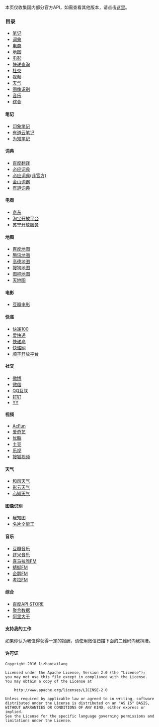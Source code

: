 本页仅收集国内部分官方API，如需查看其他版本，请点击[这里](https://github.com/marktony/Awesome_API)。

### 目录

+ [笔记](#笔记)
+ [词典](#词典)
+ [电商](#电商)
+ [地图](#地图)
+ [电影](#电影)
+ [快递查询](#快递查询)
+ [社交](#社交)
+ [视频](#视频)
+ [天气](#天气)
+ [图像识别](#图像识别)
+ [音乐](#音乐)
+ [综合](#综合)

#### 笔记
+ [印象笔记](https://dev.yinxiang.com/)
+ [有道云笔记](http://note.youdao.com/open/)
+ [为知笔记](http://www.wiz.cn/manual/plugin/)

#### 词典
+ [百度翻译](http://api.fanyi.baidu.com/api/trans/product/index)
+ [必应词典](https://www.microsoft.com/en-us/translator/translatorapi.aspx)
+ [必应词典(非官方)](https://cloud.google.com/translate/docs/)
+ [金山词霸](http://open.iciba.com/?c=api)
+ [有道词典](http://fanyi.youdao.com/openapi)

#### 电商
+ [京东](https://jos.jd.com/api/index.htm)
+ [淘宝开放平台](https://open.taobao.com/doc2/api_list.htm)
+ [苏宁开放服务](http://open.suning.com/ospos/apipage/toApiListMenu.do)

#### 地图
+ [百度地图](http://lbsyun.baidu.com/)
+ [腾讯地图](http://lbs.qq.com/)
+ [高德地图](http://lbs.amap.com/)
+ [搜狗地图](http://lbsyun.baidu.com/)
+ [图吧地图](http://open.mapbar.com/)
+ [天地图](http://lbs.tianditu.com/api-new/home.html)

#### 电影
+ [豆瓣电影](https://developers.douban.com/wiki/?title=movie_v2)

#### 快递
+ [快递100](http://www.kuaidi100.com/openapi/)
+ [爱快递](http://www.aikuaidi.cn/api/)
+ [快递鸟](http://www.kdniao.com/)
+ [快递网](http://www.kuaidi.com/openapi.html)
+ [顺丰开放平台](http://www.sf-express.com/cn/sc/platform/index.html)

#### 社交
+ [微博](http://open.weibo.com/wiki/API)
+ [微信](https://open.weixin.qq.com/)
+ [QQ互联](http://wiki.connect.qq.com/api%E5%88%97%E8%A1%A8)
+ [钉钉](https://open-doc.dingtalk.com/)
+ [YY](http://open.yy.com/)

#### 视频
+ [AcFun](http://www.acfun.cn/apidoc/#class=info)
+ [爱奇艺](http://open.iqiyi.com/)
+ [优酷](http://open.youku.com/)
+ [土豆](http://api.tudou.com/apidoc/index.php/%E9%A6%96%E9%A1%B5)
+ [乐视](http://www.lecloud.com/zh-cn/help/api.html)
+ [搜狐视频](http://lm.tv.sohu.com/union/open_platform.do)

#### 天气
+ [和风天气](http://www.kancloud.cn/hefengyun/weather/222344)
+ [彩云天气](http://wiki.swarma.net/index.php/%E5%BD%A9%E4%BA%91%E5%A4%A9%E6%B0%94API/v2)
+ [心知天气](http://www.thinkpage.cn/doc)

#### 图像识别
+ [我知图](http://api1.wozhitu.com/)
+ [名片全能王](https://dev.camcard.com/?language=zh-cn)

#### 音乐
+ [豆瓣音乐](https://developers.douban.com/wiki/?title=music_v2)
+ [虾米音乐](http://open.taobao.com/docs/api_list.htm?spm=a219a.7629065.0.0.wOAaQb&cid=20625)
+ [喜马拉雅FM](http://open.ximalaya.com/index)
+ [蜻蜓FM](http://open.qingting.fm/)
+ [企鹅FM](http://wq.qq.com/)
+ [考拉FM](https://github.com/kaolafm/api)

#### 综合
+ [百度API STORE](http://apistore.baidu.com/)
+ [聚合数据](https://www.juhe.cn/)
+ [阿里大于](http://www.alidayu.com/)

#### 支持我的工作
如果你认为我值得获得一定的报酬，请使用微信扫描下面的二维码向我捐赠。


#### 许可证

```
Copyright 2016 lizhaotailang

Licensed under the Apache License, Version 2.0 (the "License");
you may not use this file except in compliance with the License.
You may obtain a copy of the License at

    http://www.apache.org/licenses/LICENSE-2.0

Unless required by applicable law or agreed to in writing, software
distributed under the License is distributed on an "AS IS" BASIS,
WITHOUT WARRANTIES OR CONDITIONS OF ANY KIND, either express or implied.
See the License for the specific language governing permissions and
limitations under the License.
```